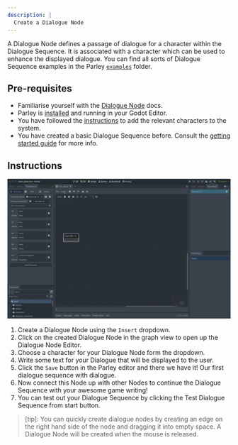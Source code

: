 ```yaml
---
description: |
  Create a Dialogue Node
---
```


A Dialogue Node defines a passage of dialogue for a character within the
Dialogue Sequence. It is associated with a character which can be used to
enhance the displayed dialogue. You can find all sorts of Dialogue Sequence
examples in the Parley
[`examples`](https://github.com/bisterix-studio/parley/tree/main/examples)
folder.

## Pre-requisites

- Familiarise yourself with the [Dialogue Node](../nodes/dialogue-node.md) docs.
- Parley is [installed](./installation.md) and running in your Godot Editor.
- You have followed the [instructions](./register-character.md) to add the
  relevant characters to the system.
- You have created a basic Dialogue Sequence before. Consult the
  [getting started guide](./create-dialogue-sequence.md) for more info.

## Instructions

![Create a Dialogue Node](../../../www/static/docs/create-dialogue-node/create-dialogue-node.gif)

1. Create a Dialogue Node using the `Insert` dropdown.
2. Click on the created Dialogue Node in the graph view to open up the Dialogue
   Node Editor.
3. Choose a character for your Dialogue Node form the dropdown.
4. Write some text for your Dialogue that will be displayed to the user.
5. Click the `Save` button in the Parley editor and there we have it! Our first
   dialogue sequence with dialogue.
6. Now connect this Node up with other Nodes to continue the Dialogue Sequence
   with your awesome game writing!
7. You can test out your Dialogue Sequence by clicking the Test Dialogue
   Sequence from start button.

> [tip]: You can quickly create dialogue nodes by creating an edge on the right
> hand side of the node and dragging it into empty space. A Dialogue Node will
> be created when the mouse is released.
